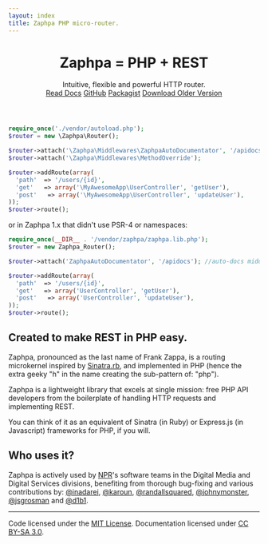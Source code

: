 ```yaml
---
layout: index
title: Zaphpa PHP micro-router.
---
```


<header class="masthead">
  <h1 id="headline">Zaphpa = PHP + REST</h1>
  <div id="subhead">Intuitive, flexible and powerful HTTP router.</div>  
  <div class="project-links">
<a href="doc.html" class="btn btn-primary btn-large">Read Docs</a>
<a href="https://github.com/zaphpa/zaphpa/" class="btn btn-large">GitHub</a>
<a href="https://github.com/zaphpa/zaphpa/" class="btn btn-large">Packagist</a>
<a href="https://github.com/zaphpa/zaphpa/releases" class="btn btn-large">Download Older Version</a>
  </div>
</header>

```php
require_once('./vendor/autoload.php');
$router = new \Zaphpa\Router();

$router->attach('\Zaphpa\Middlewares\ZaphpaAutoDocumentator', '/apidocs'); //auto-docs middleware
$router->attach('\Zaphpa\Middlewares\MethodOverride');

$router->addRoute(array(
  'path'  => '/users/{id}',
  'get'   => array('\MyAwesomeApp\UserController', 'getUser'),
  'post'   => array('\MyAwesomeApp\UserController', 'updateUser'),
));    
$router->route();
```

or in Zaphpa 1.x that didn't use PSR-4 or namespaces: 

```php
require_once(__DIR__ . '/vendor/zaphpa/zaphpa.lib.php');
$router = new Zaphpa_Router();

$router->attach('ZaphpaAutoDocumentator', '/apidocs'); //auto-docs middleware

$router->addRoute(array(
  'path'  => '/users/{id}',
  'get'   => array('UserController', 'getUser'),
  'post'   => array('UserController', 'updateUser'),
));    
$router->route();
```

<div class="intro">
<h2>Created to make REST in PHP easy.</h2>

<p>Zaphpa, pronounced as the last name of Frank Zappa, is a routing microkernel inspired by 
<a href="http://www.sinatrarb.com/">Sinatra.rb</a>, and implemented in PHP (hence the extra geeky "h" 
in the name creating the sub-pattern of: "php").</p>

<p>Zaphpa is a lightweight library that excels at single mission: free PHP API developers from 
the boilerplate of handling HTTP requests and implementing REST.</p> 

<p>You can think of it as an equivalent of Sinatra (in Ruby) or Express.js (in Javascript) 
frameworks for PHP, if you will.</p>   

<h2>Who uses it?</h2>
<p>Zaphpa is actively used by <a href="http://npr.org">NPR</a>'s software teams in the Digital Media and Digital Services
divisions, benefiting from thorough bug-fixing and various contributions by: <a href="http://github.com/inadarei">@inadarei</a>,  
<a href="http://github.com/karoun">@karoun</a>,
<a href="http://github.com/randallsquared">@randallsquared</a>, <a href="http://github.com/johnymonster">@johnymonster</a>, 
<a href="http://github.com/jsgrosman">@jsgrosman</a> and <a href="http://github.com/d1b1">@d1b1</a>.	 
	  
</div><!-- /.intro -->

<hr class="soften">

<footer class="footer">
  <p>Code licensed under the <a href="https://github.com/zaphpa/zaphpa/#license" target="_blank">MIT License</a>. Documentation licensed under <a href="http://creativecommons.org/licenses/by-sa/3.0/">CC BY-SA 3.0</a>.</p>
</footer>

